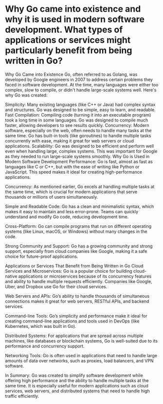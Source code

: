 # Why Go came into existence and why it is used in modern software development. What types of applications or services might particularly benefit from being written in Go?

Why Go Came into Existence
Go, often referred to as Golang, was developed by Google engineers in 2007 to address certain problems they faced in software development. At the time, many languages were either too complex, slow to compile, or didn't handle large-scale systems well. Here's why Go was created:

Simplicity: Many existing languages (like C++ or Java) had complex syntax and structures. Go was designed to be simple, easy to learn, and readable.
Fast Compilation: Compiling code (turning it into an executable program) took a long time in some languages. Go was designed to compile much faster, allowing developers to see results quickly.
Concurrency: Modern software, especially on the web, often needs to handle many tasks at the same time. Go has built-in tools (like goroutines) to handle multiple tasks concurrently with ease, making it great for web servers or cloud applications.
Scalability: Go was designed to be efficient and perform well even when handling large, complex systems. This was important for Google as they needed to run large-scale systems smoothly.
Why Go is Used in Modern Software Development
Performance: Go is fast, almost as fast as languages like C or C++, but with the ease of writing like Python or JavaScript. This speed makes it ideal for creating high-performance applications.

Concurrency: As mentioned earlier, Go excels at handling multiple tasks at the same time, which is crucial for modern applications that serve thousands or millions of users simultaneously.

Simple and Readable Code: Go has a clean and minimalistic syntax, which makes it easy to maintain and less error-prone. Teams can quickly understand and modify Go code, reducing development time.

Cross-Platform: Go can compile programs that run on different operating systems (like Linux, macOS, or Windows) without many changes in the code.

Strong Community and Support: Go has a growing community and strong support, especially from cloud companies like Google, making it a safe choice for future-proof applications.

Applications or Services That Benefit from Being Written in Go
Cloud Services and Microservices: Go is a popular choice for building cloud-native applications or microservices because of its concurrency features and ability to handle multiple requests efficiently. Companies like Google, Uber, and Dropbox use Go for their cloud services.

Web Servers and APIs: Go’s ability to handle thousands of simultaneous connections makes it great for web servers, RESTful APIs, and backend services.

Command-line Tools: Go’s simplicity and performance make it ideal for creating command-line applications and tools used in DevOps (like Kubernetes, which was built in Go).

Distributed Systems: For applications that are spread across multiple machines, like databases or blockchain systems, Go is well-suited due to its performance and concurrency support.

Networking Tools: Go is often used in applications that need to handle large amounts of data over networks, such as proxies, load balancers, and VPN software.

In Summary:
Go was created to simplify software development while offering high performance and the ability to handle multiple tasks at the same time. It is especially useful for modern applications such as cloud services, web servers, and distributed systems that need to handle high traffic efficiently.
